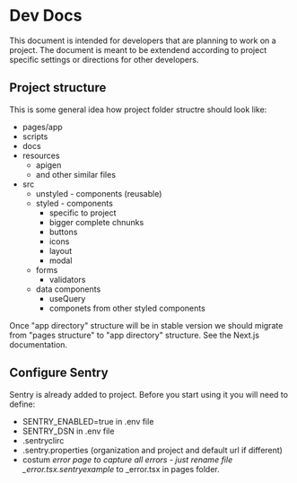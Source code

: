 # Dev Docs

This document is intended for developers that are planning to work on a project. The document is meant to be extendend according to project specific settings or directions for other developers.

## Project structure

This is some general idea how project folder structre should look like:

- pages/app
- scripts
- docs
- resources
  - apigen
  - and other similar files
- src
  - unstyled - components (reusable)
  - styled - components
    - specific to project
    - bigger complete chnunks
    - buttons
    - icons
    - layout
    - modal
  - forms
    - validators
  - data components
    - useQuery
    - componets from other styled components

Once "app directory" structure will be in stable version we should migrate from "pages structure" to "app directory" structure. See the Next.js documentation.

## Configure Sentry

Sentry is already added to project. Before you start using it you will need to define:

- SENTRY_ENABLED=true in .env file
- SENTRY_DSN in .env file
- .sentryclirc
- .sentry.properties (organization and project and default url if different)
- costum _error page to capture all errors - just rename file \_error.tsx.sentryexample_ to \_error.tsx in pages folder.
